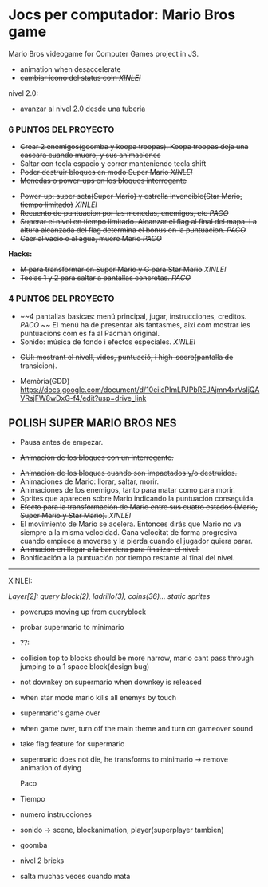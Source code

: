 # Jocs per computador: Mario Bros game

Mario Bros videogame for Computer Games project in JS.

- animation when desaccelerate
- ~~cambiar icono del status coin *XINLEI*~~

nivel 2.0:
- avanzar al nivel 2.0 desde una tuberia

### 6 PUNTOS DEL PROYECTO
+ ~~Crear 2 enemigos(goomba y koopa troopas). Koopa troopas deja una cascara cuando muere, y sus animaciones~~
+ ~~Saltar con tecla espacio y correr manteniendo tecla shift~~
+ ~~Poder destruir bloques en modo Super Mario *XINLEI*~~
+ ~~Monedas o power-ups en los bloques interrogante~~
- ~~Power-up: super seta(Super Mario) y estrella invencible(Star Mario, tiempo limitado)~~ *XINLEI*
- ~~Recuento de puntuacion por las monedas, enemigos, etc  *PACO*~~
- ~~Superar el nivel en tiempo limitado. Alcanzar el flag al final del mapa. La altura alcanzada del flag determina el bonus en la puntuacion. *PACO*~~
- ~~Caer al vacio o al agua, muere Mario *PACO*~~

**Hacks:**
- ~~M para transformar en Super Mario y G para Star Mario~~  *XINLEI*
- ~~Teclas 1 y 2 para saltar a pantallas concretas. *PACO*~~

### 4 PUNTOS DEL PROYECTO
- ~~4 pantallas basicas: menú principal, jugar, instrucciones, creditos. *PACO* ~~
El menú ha de presentar als fantasmes, així com mostrar les puntuacions com es fa al Pacman original.
- Sonido: música de fondo i efectos especiales.  *XINLEI*
+ ~~GUI: mostrant el nivell, vides, puntuació, i high-score(pantalla de transicion).~~
- Memòria(GDD)
https://docs.google.com/document/d/10eiicPImLPJPbREJAjmn4xrVsIjQAVRsjFW8wDxG-f4/edit?usp=drive_link

## POLISH SUPER MARIO BROS NES
- Pausa antes de empezar.
+ ~~Animación de los bloques con un interrogante.~~
- ~~Animación de los bloques cuando son impactados y/o destruidos.~~
- Animaciones de Mario: llorar, saltar, morir.
- Animaciones de los enemigos, tanto para matar como para morir.
- Sprites que aparecen sobre Mario indicando la puntuación conseguida.
- ~~Efecto para la transformación de Mario entre sus cuatro estados (Mario, Super Mario y Star Mario).~~ *XINLEI*
- El movimiento de Mario se acelera. Entonces dirás que Mario no va siempre a la misma velocidad. Gana velocitat de forma progresiva
cuando empiece a moverse y la pierda cuando el jugador quiera parar.
- ~~Animación en llegar a la bandera para finalizar el nivel.~~
- Bonificación a la puntuación por tiempo restante al final del nivel.

-----------------------------------
XINLEI:

*Layer[2]: query block(2), ladrillo(3), coins(36)... static sprites*

- powerups moving up from queryblock
- probar supermario to minimario

- ??:
- collision top to blocks should be more narrow, mario cant pass through jumping to a 1 space block(design bug)
- not downkey on supermario when downkey is released
- when star mode mario kills all enemys by touch
- supermario's game over
- when game over, turn off the main theme and turn on gameover sound
- take flag feature for supermario
- supermario does not die, he transforms to minimario -> remove animation of dying

  Paco
- Tiempo
- numero instrucciones
- sonido -> scene, blockanimation, player(superplayer tambien)
- goomba
- nivel 2 bricks
- salta muchas veces cuando mata
  
